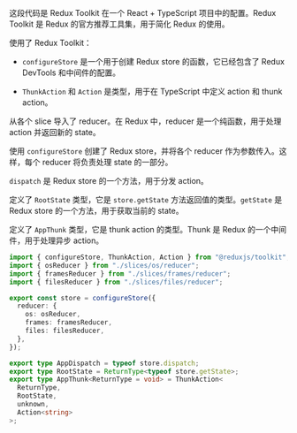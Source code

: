 这段代码是 Redux Toolkit 在一个 React + TypeScript 项目中的配置。Redux Toolkit 是 Redux 的官方推荐工具集，用于简化 Redux 的使用。

使用了 Redux Toolkit：

- `configureStore` 是一个用于创建 Redux store 的函数，它已经包含了 Redux DevTools 和中间件的配置。

- `ThunkAction` 和 `Action` 是类型，用于在 TypeScript 中定义 action 和 thunk action。

从各个 slice 导入了 reducer。在 Redux 中，reducer 是一个纯函数，用于处理 action 并返回新的 state。

使用 `configureStore` 创建了 Redux store，并将各个 reducer 作为参数传入。这样，每个 reducer 将负责处理 state 的一部分。

`dispatch` 是 Redux store 的一个方法，用于分发 action。

定义了 `RootState` 类型，它是 `store.getState` 方法返回值的类型。`getState` 是 Redux store 的一个方法，用于获取当前的 state。

定义了 `AppThunk` 类型，它是 thunk action 的类型。Thunk 是 Redux 的一个中间件，用于处理异步 action。

```ts
import { configureStore, ThunkAction, Action } from "@reduxjs/toolkit";
import { osReducer } from "./slices/os/reducer";
import { framesReducer } from "./slices/frames/reducer";
import { filesReducer } from "./slices/files/reducer";

export const store = configureStore({
  reducer: {
    os: osReducer,
    frames: framesReducer,
    files: filesReducer,
  },
});

export type AppDispatch = typeof store.dispatch;
export type RootState = ReturnType<typeof store.getState>;
export type AppThunk<ReturnType = void> = ThunkAction<
  ReturnType,
  RootState,
  unknown,
  Action<string>
>;
```
